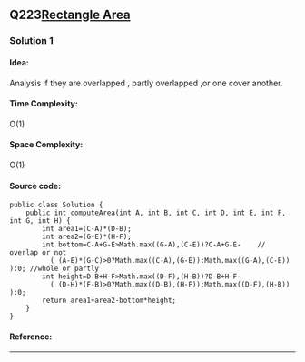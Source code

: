 ## Q223[Rectangle Area](https://leetcode.com/problems/rectangle-area/) 

### Solution 1
#### Idea:
Analysis if they are overlapped , partly overlapped ,or one cover another.
#### Time Complexity: 
O(1)
#### Space Complexity:
O(1)
#### Source code:
```
public class Solution {
    public int computeArea(int A, int B, int C, int D, int E, int F, int G, int H) {
        int area1=(C-A)*(D-B);
        int area2=(G-E)*(H-F);
        int bottom=C-A+G-E>Math.max((G-A),(C-E))?C-A+G-E-    // overlap or not
          ( (A-E)*(G-C)>0?Math.max((C-A),(G-E)):Math.max((G-A),(C-E)) ):0; //whole or partly
        int height=D-B+H-F>Math.max((D-F),(H-B))?D-B+H-F-
          ( (D-H)*(F-B)>0?Math.max((D-B),(H-F)):Math.max((D-F),(H-B)) ):0;
        return area1+area2-bottom*height;
    }
}
```
#### Reference:
---

